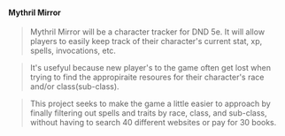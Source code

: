 #### Mythril Mirror

> Mythril Mirror will be a character tracker for DND 5e. It will allow players to easily keep track of their character's current stat, xp, spells, invocations, etc.

> It's usefyul because new player's to the game often get lost when trying to find the appropiraite resoures for their character's race and/or class(sub-class).

> This project seeks to make the game a little easier to approach by finally filtering out spells and traits by race, class, and sub-class, without having to search 40 different websites or pay for 30 books.

